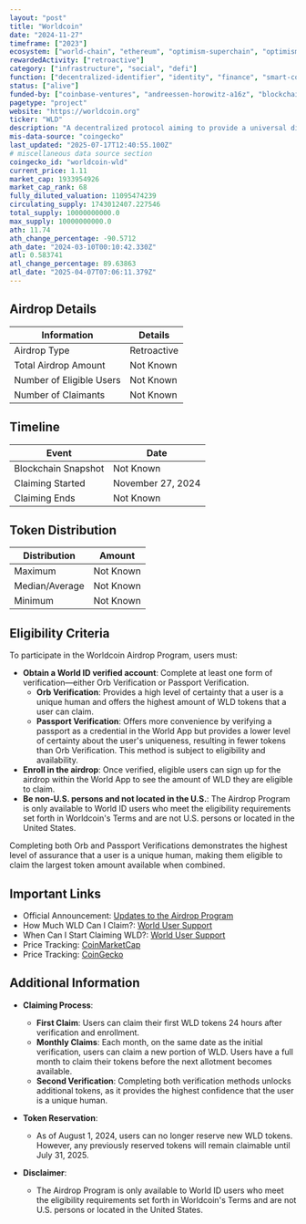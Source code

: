 ```yaml
---
layout: "post"
title: "Worldcoin"
date: "2024-11-27"
timeframe: ["2023"]
ecosystem: ["world-chain", "ethereum", "optimism-superchain", "optimism"]
rewardedActivity: ["retroactive"]
category: ["infrastructure", "social", "defi"]
function: ["decentralized-identifier", "identity", "finance", "smart-contract-platform"]
status: ["alive"]
funded-by: ["coinbase-ventures", "andreessen-horowitz-a16z", "blockchain-capital", "multicoin-capital"]
pagetype: "project"
website: "https://worldcoin.org"
ticker: "WLD"
description: "A decentralized protocol aiming to provide a universal digital identity (World ID) and a global currency (WLD) to promote financial inclusion and verify human uniqueness."
mis-data-source: "coingecko"
last_updated: "2025-07-17T12:40:55.100Z"
# miscellaneous data source section
coingecko_id: "worldcoin-wld"
current_price: 1.11
market_cap: 1933954926
market_cap_rank: 68
fully_diluted_valuation: 11095474239
circulating_supply: 1743012407.227546
total_supply: 10000000000.0
max_supply: 10000000000.0
ath: 11.74
ath_change_percentage: -90.5712
ath_date: "2024-03-10T00:10:42.330Z"
atl: 0.583741
atl_change_percentage: 89.63863
atl_date: "2025-04-07T07:06:11.379Z"
---
```


## Airdrop Details

| Information              | Details     |
| ------------------------ | ----------- |
| Airdrop Type             | Retroactive |
| Total Airdrop Amount     | Not Known   |
| Number of Eligible Users | Not Known   |
| Number of Claimants      | Not Known   |

## Timeline

| Event               | Date              |
| ------------------- | ----------------- |
| Blockchain Snapshot | Not Known         |
| Claiming Started    | November 27, 2024 |
| Claiming Ends       | Not Known         |

## Token Distribution

| Distribution   | Amount    |
| -------------- | --------- |
| Maximum        | Not Known |
| Median/Average | Not Known |
| Minimum        | Not Known |

## Eligibility Criteria

To participate in the Worldcoin Airdrop Program, users must:

- **Obtain a World ID verified account**: Complete at least one form of verification—either Orb Verification or Passport Verification.
  - **Orb Verification**: Provides a high level of certainty that a user is a unique human and offers the highest amount of WLD tokens that a user can claim.
  - **Passport Verification**: Offers more convenience by verifying a passport as a credential in the World App but provides a lower level of certainty about the user's uniqueness, resulting in fewer tokens than Orb Verification. This method is subject to eligibility and availability.
- **Enroll in the airdrop**: Once verified, eligible users can sign up for the airdrop within the World App to see the amount of WLD they are eligible to claim.
- **Be non-U.S. persons and not located in the U.S.**: The Airdrop Program is only available to World ID users who meet the eligibility requirements set forth in Worldcoin's Terms and are not U.S. persons or located in the United States.

Completing both Orb and Passport Verifications demonstrates the highest level of assurance that a user is a unique human, making them eligible to claim the largest token amount available when combined.

## Important Links

- Official Announcement: [Updates to the Airdrop Program](https://support.world.org/hc/en-us/articles/30969185598739-Updates-to-the-Airdrop-Program)
- How Much WLD Can I Claim?: [World User Support](https://support.world.org/hc/en-us/articles/22200067310739-How-much-WLD-can-I-claim)
- When Can I Start Claiming WLD?: [World User Support](https://support.world.org/hc/en-us/articles/16075438470547-When-can-I-start-claiming-WLD)
- Price Tracking: [CoinMarketCap](https://coinmarketcap.com/currencies/worldcoin)
- Price Tracking: [CoinGecko](https://www.coingecko.com/en/coins/worldcoin)
## Additional Information

- **Claiming Process**:

  - **First Claim**: Users can claim their first WLD tokens 24 hours after verification and enrollment.
  - **Monthly Claims**: Each month, on the same date as the initial verification, users can claim a new portion of WLD. Users have a full month to claim their tokens before the next allotment becomes available.
  - **Second Verification**: Completing both verification methods unlocks additional tokens, as it provides the highest confidence that the user is a unique human.

- **Token Reservation**:

  - As of August 1, 2024, users can no longer reserve new WLD tokens. However, any previously reserved tokens will remain claimable until July 31, 2025.

- **Disclaimer**:
  - The Airdrop Program is only available to World ID users who meet the eligibility requirements set forth in Worldcoin's Terms and are not U.S. persons or located in the United States.